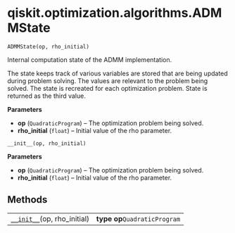 <span id="qiskit-optimization-algorithms-admmstate" />

# qiskit.optimization.algorithms.ADMMState

`ADMMState(op, rho_initial)`

Internal computation state of the ADMM implementation.

The state keeps track of various variables are stored that are being updated during problem solving. The values are relevant to the problem being solved. The state is recreated for each optimization problem. State is returned as the third value.

**Parameters**

*   **op** (`QuadraticProgram`) – The optimization problem being solved.
*   **rho\_initial** (`float`) – Initial value of the rho parameter.

`__init__(op, rho_initial)`

**Parameters**

*   **op** (`QuadraticProgram`) – The optimization problem being solved.
*   **rho\_initial** (`float`) – Initial value of the rho parameter.

## Methods

|                                                                                                                                        |                               |
| -------------------------------------------------------------------------------------------------------------------------------------- | ----------------------------- |
| [`__init__`](#qiskit.optimization.algorithms.ADMMState.__init__ "qiskit.optimization.algorithms.ADMMState.__init__")(op, rho\_initial) | **type op**`QuadraticProgram` |
